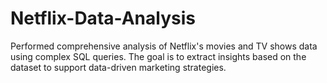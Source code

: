 # Netflix-Data-Analysis

Performed comprehensive analysis of Netflix's movies and TV shows data using complex SQL queries. The goal is to extract insights based on the dataset to support data-driven marketing strategies.

